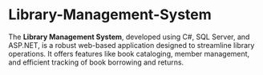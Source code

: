 # Library-Management-System
The **Library Management System**, developed using C#, SQL Server, and ASP.NET, is a robust web-based application designed to streamline library operations. It offers features like book cataloging, member management, and efficient tracking of book borrowing and returns.
